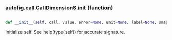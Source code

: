 ### [autofig](autofig.md).[call](autofig.call.md).[CallDimensionS](autofig.call.CallDimensionS.md).__init__ (function)


```py

def __init__(self, call, value, error=None, unit=None, label=None, smap=None, mode=None)

```



Initialize self.  See help(type(self)) for accurate signature.

